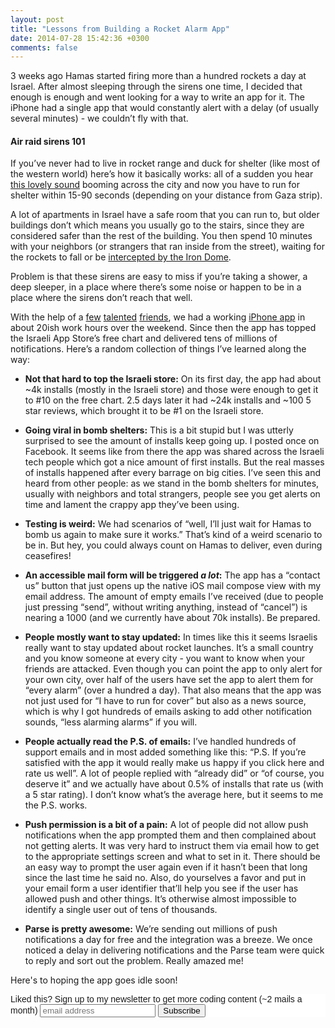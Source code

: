 ```yaml
---
layout: post
title: "Lessons from Building a Rocket Alarm App"
date: 2014-07-28 15:42:36 +0300
comments: false
---
```


3 weeks ago Hamas started firing more than a hundred rockets a day at Israel. After almost sleeping through the sirens one time, I decided that enough is enough and went looking for a way to write an app for it. The iPhone had a single app that would constantly alert with a delay (of usually several minutes) - we couldn’t fly with that.

#### Air raid sirens 101

If you’ve never had to live in rocket range and duck for shelter (like most of the western world) here’s how it basically works: all of a sudden you hear [this lovely sound](https://www.youtube.com/watch?v=w-3_D9b_z8Y) booming across the city and now you have to run for shelter within 15-90 seconds (depending on your distance from Gaza strip).

A lot of apartments in Israel have a safe room that you can run to, but older buildings don’t which means you usually go to the stairs, since they are considered safer than the rest of the building. You then spend 10 minutes with your neighbors (or strangers that ran inside from the street), waiting for the rockets to fall or be [intercepted by the Iron Dome](https://www.youtube.com/watch?v=m1WSjuidJVw).

Problem is that these sirens are easy to miss if you’re taking a shower, a deep sleeper, in a place where there’s some noise or happen to be in a place where the sirens don’t reach that well.

With the help of a [few](http://twitter.com/arikfr) [talented](http://twitter.com/yonbergman) [friends](http://twitter.com/theyonibomber), we had a working [iPhone app](https://itunes.apple.com/il/app/zmn-mt-htr-wt-zb-dwm/id899269450?mt=8) in about 20ish work hours over the weekend. Since then the app has topped the Israeli App Store’s free chart and delivered tens of millions of notifications. Here’s a random collection of things I’ve learned along the way:

* **Not that hard to top the Israeli store:** On its first day, the app had about ~4k installs (mostly in the Israeli store) and those were enough to get it to #10 on the free chart. 2.5 days later it had ~24k installs and ~100 5 star reviews, which brought it to be #1 on the Israeli store.

* **Going viral in bomb shelters:** This is a bit stupid but I was utterly surprised to see the amount of installs keep going up. I posted once on Facebook. It seems like from there the app was shared across the Israeli tech people which got a nice amount of first installs. But the real masses of installs happened after every barrage on big cities. I’ve seen this and heard from other people: as we stand in the bomb shelters for minutes, usually with neighbors and total strangers, people see you get alerts on time and lament the crappy app they’ve been using.

* **Testing is weird:** We had scenarios of “well, I’ll just wait for Hamas to bomb us again to make sure it works.” That’s kind of a weird scenario to be in. But hey, you could always count on Hamas to deliver, even during ceasefires!

* **An accessible mail form will be triggered *a lot*:** The app has a “contact us” button that just opens up the native iOS mail compose view with my email address. The amount of empty emails I’ve received (due to people just pressing “send”, without writing anything, instead of “cancel”) is nearing a 1000 (and we currently have about 70k installs). Be prepared.

* **People mostly want to stay updated:** In times like this it seems Israelis really want to stay updated about rocket launches. It’s a small country and you know someone at every city - you want to know when your friends are attacked. Even though you can point the app to only alert for your own city, over half of the users have set the app to alert them for “every alarm” (over a hundred a day). That also means that the app was not just used for “I have to run for cover” but also as a news source, which is why I got hundreds of emails asking to add other notification sounds, “less alarming alarms” if you will.

* **People actually read the P.S. of emails:** I’ve handled hundreds of support emails and in most added something like this: “P.S. If you’re satisfied with the app it would really make us happy if you click here and rate us well”. A lot of people replied with “already did” or “of course, you deserve it” and we actually have about 0.5% of installs that rate us (with a 5 star rating). I don’t know what’s the average here, but it seems to me the P.S. works.

* **Push permission is a bit of a pain:** A lot of people did not allow push notifications when the app prompted them and then complained about not getting alerts. It was very hard to instruct them via email how to get to the appropriate settings screen and what to set in it. There should be an easy way to prompt the user again even if it hasn’t been that long since the last time he said no. Also, do yourselves a favor and put in your email form a user identifier that’ll help you see if the user has allowed push and other things. It’s otherwise almost impossible to identify a single user out of tens of thousands.

* **Parse is pretty awesome:** We’re sending out millions of push notifications a day for free and the integration was a breeze. We once noticed a delay in delivering notifications and the Parse team were quick to reply and sort out the problem. Really amazed me!

Here's to hoping the app goes idle soon!

<!-- Begin MailChimp Signup Form -->
<link href="http://cdn-images.mailchimp.com/embedcode/slim-081711.css" rel="stylesheet" type="text/css">
<style type="text/css">
    #mc_embed_signup{background:#fff; clear:left; font:14px Helvetica,Arial,sans-serif; }
    /* Add your own MailChimp form style overrides in your site stylesheet or in this style block.
       We recommend moving this block and the preceding CSS link to the HEAD of your HTML file. */
</style>
<div id="mc_embed_signup">
<form action="http://codelord.us6.list-manage.com/subscribe/post?u=78b36f07d7d2e7e91eb8deee3&amp;id=c9a8d439c8" method="post" id="mc-embedded-subscribe-form" name="mc-embedded-subscribe-form" class="validate" target="_blank" novalidate>
    <label for="mce-EMAIL">Liked this? Sign up to my newsletter to get more coding content (~2 mails a month)</label>
    <input type="email" value="" name="EMAIL" class="email" id="mce-EMAIL" placeholder="email address" required style="display: inline">
    <input type="hidden" value="" name="SIGNUP_URL" class="email" id="mce-SIGNUP_URL">
    <input type="submit" value="Subscribe" name="subscribe" id="mc-embedded-subscribe" class="button" style="display: inline">
</form>
</div>
<script type="text/javascript">
document.getElementById('mce-SIGNUP_URL').value = document.location.href;
</script>
<!--End mc_embed_signup-->

